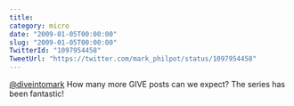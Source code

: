 ```yaml
---
title: 
category: micro
date: "2009-01-05T00:00:00"
slug: "2009-01-05T00:00:00"
TwitterId: "1097954458"
TweetUrl: "https://twitter.com/mark_philpot/status/1097954458"
---
```


[@diveintomark](https://twitter.com/diveintomark) How many more GIVE posts can
we expect? The series has been fantastic!
